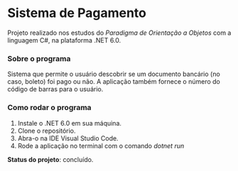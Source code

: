 # Sistema de Pagamento

Projeto realizado nos estudos do <i>Paradigma de Orientação a Objetos</i> com a linguagem C#, na plataforma .NET 6.0.

### Sobre o programa

Sistema que permite o usuário descobrir se um documento bancário (no caso, boleto) foi pago ou não. A aplicação também fornece o número do código de barras para o usuário.

### Como rodar o programa

1) Instale o .NET 6.0 em sua máquina.
2) Clone o repositório.
3) Abra-o na IDE Visual Studio Code.
4) Rode a aplicação no terminal com o comando <i>dotnet run</i>

<b>Status do projeto</b>: concluído.
